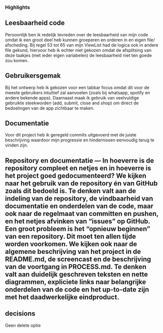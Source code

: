 ### Highlights

## Leesbaarheid code
Persoonlijk ben ik redelijk tevreden over de leesbaarheid van mijn code omdat ik een groot deel heb kunnen groeperen en orderen in en eigen file/ afscheding. Bij regel 53 tot 65 van mijn ViewList had de logica ook in andere file gekund, hiervoor heb ik echter niet gekozen omdat de afsplitsing van deze taakjes (met ieder eigen variabelen) de leesbaarheid niet ten goede zou komen.

## Gebruikersgemak 
Bij het ontwerp heb ik gekozen voor een tabbar focus omdat dit voor de meeste gebruikers intuïtief zal aanvoelen (zoals bij whatsapp, spotify en andere bekende apps). Daarnaast maak ik gebruik van veelvuldige gebruikte steekworden (add, submit, close and shop) om direct de bedoelingen van de app zichtbaar te maken.  

## Documentatie 
Voor dit project heb ik geregeld commits uitgevoerd met de juiste beschrijving waardoor mijn progressie en hindernissen eenvoudig terug te vinden zijn.  


## Repository en documentatie — In hoeverre is de repository compleet en netjes en in hoeverre is het project goed gedocumenteerd? We kijken naar het gebruik van de repository én van GitHub zoals dit bedoeld is. Te denken valt aan de indeling van de repository, de vindbaarheid van documentatie en onderdelen van de code, maar ook naar de regelmaat van committen en pushen, en het netjes afvinken van “issues” op GitHub. Een groot probleem is het “opnieuw beginnen” van een repository. Dit moet ten allen tijde worden voorkomen. We kijken ook naar de algemene beschrijving van het project in de README.md, de screencast en de beschrijving van de voortgang in PROCESS.md. Te denken valt aan duidelijk geschreven teksten en nette diagrammen, expliciete links naar belangrijke onderdelen van de code en het up-to-date zijn met het daadwerkelijke eindproduct.

## decisions
Geen delete optie 

